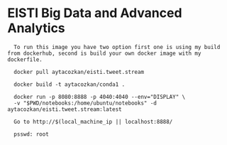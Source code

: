 # EISTI Big Data and Advanced Analytics

      To run this image you have two option first one is using my build from dockerhub, second is build your own docker image with my dockerfile.
      
      docker pull aytacozkan/eisti.tweet.stream

      docker build -t aytacozkan/conda1 .

      docker run -p 8080:8888 -p 4040:4040 --env="DISPLAY" \
      -v "$PWD/notebooks:/home/ubuntu/notebooks" -d aytacozkan/eisti.tweet.stream:latest

      Go to http://$(local_machine_ip || localhost:8888/

      psswd: root
